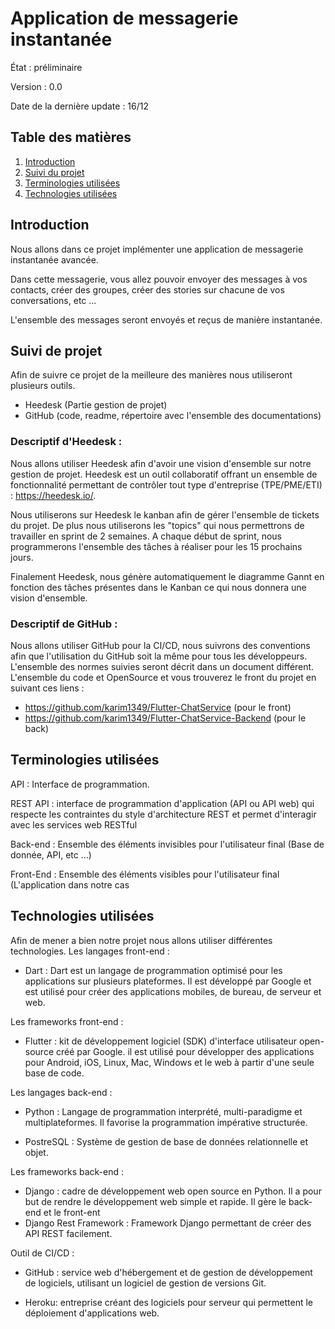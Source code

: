 
# Application de messagerie instantanée 
État : préliminaire

Version : 0.0

Date de la dernière update : 16/12

## Table des matières

1. [Introduction](#introduction)
2. [Suivi du projet](#suivi)
3. [Terminologies utilisées](#term)
4. [Technologies utilisées](#techs)

## <a name="introduction"></a> Introduction 

Nous allons dans ce projet implémenter une application de messagerie instantanée avancée.

Dans cette messagerie, vous allez pouvoir envoyer des messages à vos contacts, créer des groupes, créer des stories sur chacune de vos conversations, etc ... 

L'ensemble des messages seront envoyés et reçus de manière instantanée. 

## Suivi de projet <a name="suivi"></a>

Afin de suivre ce projet de la meilleure des manières nous utiliseront plusieurs outils.
- Heedesk (Partie gestion de projet)
- GitHub (code, readme, répertoire avec l'ensemble des documentations)

### Descriptif d'Heedesk :

Nous allons utiliser Heedesk afin d'avoir une vision d'ensemble sur notre gestion de projet. 
Heedesk est un outil collaboratif offrant un ensemble de fonctionnalité permettant de contrôler tout type d'entreprise (TPE/PME/ETI) : https://heedesk.io/.

Nous utiliserons sur Heedesk le kanban afin de gérer l'ensemble de tickets du projet. 
De plus nous utiliserons les "topics" qui nous permettrons de travailler en sprint de 2 semaines. A chaque début de sprint, nous programmerons l'ensemble des tâches à réaliser pour les 15 prochains jours.

Finalement Heedesk, nous génère automatiquement le diagramme Gannt en fonction des tâches présentes dans le Kanban ce qui nous donnera une vision d'ensemble.

### Descriptif de GitHub :

Nous allons utiliser GitHub pour la CI/CD, nous suivrons des conventions afin que l'utilisation du GitHub soit la même pour tous les développeurs.
L'ensemble des normes suivies seront décrit dans un document différent.
L'ensemble du code et OpenSource et vous trouverez le front du projet en suivant ces liens : 
- https://github.com/karim1349/Flutter-ChatService (pour le front)
- https://github.com/karim1349/Flutter-ChatService-Backend (pour le back)	
		

## Terminologies utilisées <a name="term"></a>

API : Interface de programmation. 

REST API : interface de programmation d'application (API ou API web) qui respecte les contraintes du style d'architecture REST et permet d'interagir avec les services web RESTful

Back-end : Ensemble des éléments invisibles pour l'utilisateur final (Base de donnée, API, etc ...)

Front-End : Ensemble des éléments visibles pour l'utilisateur final (L'application dans notre cas 


## Technologies utilisées <a name="techs"></a>

Afin de mener a bien notre projet nous allons utiliser différentes technologies.
Les langages front-end :

- Dart : Dart est un langage de programmation optimisé pour les applications sur plusieurs plateformes. Il est développé par Google et est utilisé pour créer des applications mobiles, de bureau, de serveur et web. 

Les frameworks front-end :

- Flutter : kit de développement logiciel (SDK) d'interface utilisateur open-source créé par Google. il est utilisé pour développer des applications pour Android, iOS, Linux, Mac, Windows et le web à partir d'une seule base de code.

Les langages back-end :
- Python : Langage de programmation interprété, multi-paradigme et multiplateformes. Il favorise la programmation impérative structurée.

- PostreSQL : Système de gestion de base de données relationnelle et objet.

Les frameworks back-end :
- Django : cadre de développement web open source en Python. Il a pour but de rendre le développement web simple et rapide. Il gère le back-end et le front-ent
- Django Rest Framework : Framework Django permettant de créer des API REST facilement.

Outil de CI/CD :
- GitHub : service web d'hébergement et de gestion de développement de logiciels, utilisant un logiciel de gestion de versions Git.

- Heroku: entreprise créant des logiciels pour serveur qui permettent le déploiement d'applications web.


